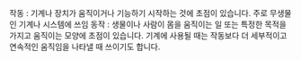 작동 : 기계나 장치가 움직이거나 기능하기 시작하는 것에 초점이 있습니다. 주로 무생물인 기계나 시스템에 쓰임
동작 : 생물이나 사람이 몸을 움직이는 일 또는 특정한 목적을 가지고 움직이는 모양에 초점이 있습니다. 기계에 사용될 때는 작동보다 더 세부적이고 연속적인 움직임을 나타낼 때 쓰이기도 합니다.